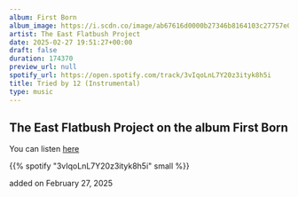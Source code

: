 ```yaml
---
album: First Born
album_image: https://i.scdn.co/image/ab67616d0000b27346b8164103c27757e02d504b
artist: The East Flatbush Project
date: 2025-02-27 19:51:27+00:00
draft: false
duration: 174370
preview_url: null
spotify_url: https://open.spotify.com/track/3vIqoLnL7Y20z3ityk8h5i
title: Tried by 12 (Instrumental)
type: music
---
```



## The East Flatbush Project on the album First Born

You can listen [here](https://open.spotify.com/track/3vIqoLnL7Y20z3ityk8h5i)

{{% spotify "3vIqoLnL7Y20z3ityk8h5i" small %}}

added on February 27, 2025